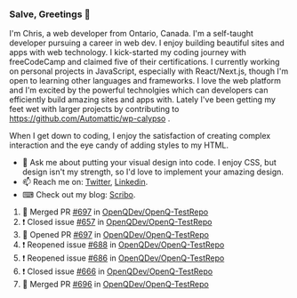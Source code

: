 ### Salve, Greetings 👋

I'm Chris, a web developer from Ontario, Canada. I'm a self-taught developer pursuing a career in web dev. I enjoy building beautiful sites and apps with web technology.
I kick-started my coding journey with freeCodeCamp and claimed five of their certifications.  I currently working on personal projects in JavaScript, especially with React/Next.js, though I'm open to learning other languages and frameworks. I love the web platform and I'm excited by the powerful technolgies which can developers can efficiently build amazing sites and apps with. Lately I've been getting my feet wet with larger projects by contributing to https://github.com/Automattic/wp-calypso .

When I get down to coding, I enjoy the satisfaction of creating complex interaction and the eye candy of adding styles to my HTML. 

- 💬 Ask me about putting your visual design into code. I enjoy CSS, but design isn't my strength, so I'd love to implement your amazing design.
- 📫 Reach me on: [Twitter](https://twitter.com/Christo28120856), [Linkedin](https://www.linkedin.com/in/christopher-stevers-07b9a5204/).
- ⌨ Check out my blog: [Scribo](https://christopherstevers.cf).
<!--
**Christopher-Stevers/Christopher-Stevers** is a ✨ _special_ ✨ repository because its `README.md` (this file) appears on your GitHub profile.

Here are some ideas to get you started:

- 🔭 I’m currently working on ...
- 🌱 I’m currently learning ...
- 👯 I’m looking to collaborate on ...
- 🤔 I’m looking for help with ...
- 😄 Pronouns: ...
- ⚡ Fun fact: ...
-->

<!--START_SECTION:activity-->
1. 🎉 Merged PR [#697](https://github.com/OpenQDev/OpenQ-TestRepo/pull/697) in [OpenQDev/OpenQ-TestRepo](https://github.com/OpenQDev/OpenQ-TestRepo)
2. ❗️ Closed issue [#657](https://github.com/OpenQDev/OpenQ-TestRepo/issues/657) in [OpenQDev/OpenQ-TestRepo](https://github.com/OpenQDev/OpenQ-TestRepo)
3. 💪 Opened PR [#697](https://github.com/OpenQDev/OpenQ-TestRepo/pull/697) in [OpenQDev/OpenQ-TestRepo](https://github.com/OpenQDev/OpenQ-TestRepo)
4. ❗️ Reopened issue [#688](https://github.com/OpenQDev/OpenQ-TestRepo/issues/688) in [OpenQDev/OpenQ-TestRepo](https://github.com/OpenQDev/OpenQ-TestRepo)
5. ❗️ Reopened issue [#686](https://github.com/OpenQDev/OpenQ-TestRepo/issues/686) in [OpenQDev/OpenQ-TestRepo](https://github.com/OpenQDev/OpenQ-TestRepo)
6. ❗️ Closed issue [#666](https://github.com/OpenQDev/OpenQ-TestRepo/issues/666) in [OpenQDev/OpenQ-TestRepo](https://github.com/OpenQDev/OpenQ-TestRepo)
7. 🎉 Merged PR [#696](https://github.com/OpenQDev/OpenQ-TestRepo/pull/696) in [OpenQDev/OpenQ-TestRepo](https://github.com/OpenQDev/OpenQ-TestRepo)
<!--END_SECTION:activity-->
